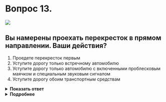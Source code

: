 # Вопрос 13.

![](https://s.drom.ru/i24228/pdd/tickets/2016/1543885566.jpg)

## Вы намерены проехать перекресток в прямом направлении. Ваши действия?

1. Проедете перекресток первым
2. Уступите дорогу только встречному автомобилю
3. Уступите дорогу только автомобилю с включенными проблесковым маячком и специальным звуковым сигналом
4. Уступите дорогу обоим транспортным средствам

<details>
<summary><b>Показать ответ</b></summary>
Правильный ответ: 3
</details>
<details>
<summary><b>Подробнее</b></summary>
Перекресток регулируемый. Первым проедет «оперативник» со специальными сигналами, который может отступать от требований сигналов светофора. Другие водители должны обеспечить ему беспрепятственный проезд перекрёстка. Водитель грузовика обязан уступить Вам, т.е. транспортному средству, движущемуся прямо со встречного направления. 
(Пункты 3.1, 3.2, 13.3, 13.4 ПДД)
</details>